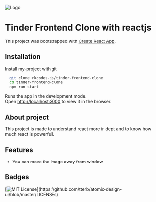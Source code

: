 
![Logo](https://github.com/rkcodes-js/tinder-frontend-clone/blob/master/projectImg.PNG)
#  Tinder Frontend Clone with reactjs

This project was bootstrapped with [Create React App](https://github.com/facebook/create-react-app).

## Installation

Install my-project with git

```bash
  git clone rkcodes-js/tinder-frontend-clone 
  cd tinder-frontend-clone
  npm run start
```
Runs the app in the development mode.\
Open [http://localhost:3000](http://localhost:3000) to view it in the browser.


## About project

This project is made to understand react more in dept and to know how much react is powerfull.

  
## Features

- You can move the image away from window

  
## Badges



[![MIT License](https://img.shields.io/apm/l/atomic-design-ui.svg?)](https://github.com/tterb/atomic-design-ui/blob/master/LICENSEs)

  
